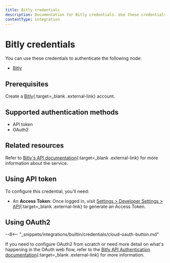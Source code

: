 ```yaml
---
title: Bitly credentials
description: Documentation for Bitly credentials. Use these credentials to authenticate Bitly in n8n, a workflow automation platform.
contentType: integration
---
```


# Bitly credentials

You can use these credentials to authenticate the following node:

- [Bitly](/integrations/builtin/app-nodes/n8n-nodes-base.bitly/)

## Prerequisites

Create a [Bitly](https://www.bitly.com/){:target=_blank .external-link} account.

## Supported authentication methods

- API token
- OAuth2

## Related resources

Refer to [Bitly's API documentation](https://dev.bitly.com/){:target=_blank .external-link} for more information about the service.

## Using API token

To configure this credential, you'll need:

- An **Access Token**: Once logged in, visit [Settings > Developer Settings > API](https://app.bitly.com/settings/api/){:target=_blank .external-link} to generate an Access Token.


## Using OAuth2

--8<-- "_snippets/integrations/builtin/credentials/cloud-oauth-button.md"

If you need to configure OAuth2 from scratch or need more detail on what's happening in the OAuth web flow, refer to the [Bitly API Authentication documentation](https://dev.bitly.com/docs/getting-started/authentication/){:target=_blank .external-link} for more information.

